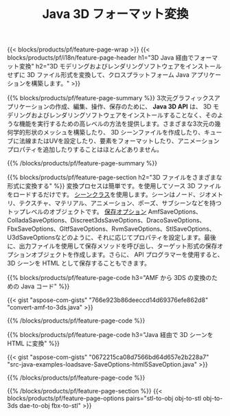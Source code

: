 ﻿---
title: Java 3D フォーマット変換
url: /ja/java/conversion/
description: 3D 形式のamf 3ds amf ase att dad dxf fbx gltf jt obj ply rvm stl u3d usdz usd vrml xを Java ライブラリ経由で数行の Java コードで変換します。
---
{{< blocks/products/pf/feature-page-wrap >}}
{{< blocks/products/pf/i18n/feature-page-header h1="3D Java 経由でフォーマット変換" h2="3D モデリングおよびレンダリングソフトウェアをインストールせずに 3D ファイル形式を変換して、クロスプラットフォーム Java アプリケーションを構築します。" >}}

{{% blocks/products/pf/feature-page-summary %}}
3次元グラフィックスアプリケーションの作成、編集、操作、保存のために、 **Java 3D API** は、 3D モデリングおよびレンダリングソフトウェアをインストールすることなく、そのような機能を実行するための高レベルの方法を提供します。さまざまな3次元の幾何学的形状のメッシュを構築したり、 3D シーンファイルを作成したり、キューブに法線またはUVを設定したり、要素をフォーマットしたり、アニメーションプロパティを追加したりすることはほとんどありません。 

{{% /blocks/products/pf/feature-page-summary %}}

{{% blocks/products/pf/feature-page-section h2="3D ファイルをさまざまな形式に変換する" %}}
変換プロセスは簡単です。を使用してソース 3D ファイルをロードするだけです。 [シーンクラス](https://apireference.aspose.com/3d/java/com.aspose.threed/Scene)を使用します。シーンはノード、ジオメトリ、テクスチャ、マテリアル、アニメーション、ポーズ、サブシーンなどを持つトップレベルのオブジェクトです。 [保存オプション](https://apireference.aspose.com/3d/java/com.aspose.threed/SaveOptions) AmfSaveOptions、ColladaSaveOptions、Discreet3dsSaveOptions、DracoSaveOptions、FbxSaveOptions、GltfSaveOptions、RvmSaveOptions、StlSaveOptions、U3dSaveOptionsなどのように、それに応じてプロパティを設定します。最後に、出力ファイルを使用して保存メソッドを呼び出し、ターゲット形式の保存オプションオブジェクトを作成します。さらに、 API プログラマーを使用すると、 3D シーンを HTML として保存することもできます。


{{% blocks/products/pf/feature-page-code h3="AMF から 3DS の変換のための Java コード" %}}

{{< gist "aspose-com-gists" "766e923b86deeccd14d69376efe862d8" "convert-amf-to-3ds.java" >}}

{{% /blocks/products/pf/feature-page-code %}}


{{% blocks/products/pf/feature-page-code h3="Java 経由で 3D シーンを HTML に変換" %}}

{{< gist "aspose-com-gists" "0672215ca08d7566bd64d657e2b228a7" "src-java-examples-loadsave-SaveOptions-html5SaveOption.java" >}}

{{% /blocks/products/pf/feature-page-code %}}

{{% /blocks/products/pf/feature-page-section %}}
{{< blocks/products/pf/feature-page-options pairs="stl-to-obj obj-to-stl obj-to-3ds dae-to-obj fbx-to-stl" >}}